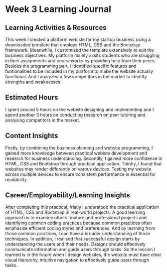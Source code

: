 # Week 3 Learning Journal
## Learning Activities & Resources
This week I created a platform webiste for my startup business using a downloaded template that employs HTML, CSS and the Bootstrap framework. Meanwhile, I customized the template extensively to suit the business objectives. My platform mainly assits students who are struggling in their assignments and courseworks by providing help from their peers. Besides the programming part, I identified specific features and funtionalities to be included in my plarform to make the website actually functional. And I analyzed a few competitors in the market to identify strengths and weaknesses.
## Estimated Hours
I spent around 5 hours on the webiste designing and implementing and I spend another 3 hours on conducting research on peer tutoring and analysing competitors in the market.
## Content Insights
Firstly, by combining the business planning and website programming, I gained more knowledge between practical webiste development and research for business understanding. Secondly, I gained more confidence in HTML, CSS and Bootstrap through practical application. Thirdly, I found that websites may render differently on varous devices. Testing my website across multiple devices to ensure consistent performance is essential for readability.
## Career/Employability/Learning Insights 
After completing this practical, fristly I understood the practical application of HTML, CSS and Bootstrap in real-world projects. A good learning approach is to examine others' mature and professional projects and identifying common coding practices because common practices often emphasize efficient coding styles and preferences. And by learning from those common practices, I can have a broader understanding of those techniques. In addition, I realised that successful design starts by understanding the users and their needs. Designs should effectively communicate information and guide users through tasks. So the lession I learned is in the future when I design websites, the website must have clear visual hierarchy, intuitive navigation to effectively guide users through tasks.